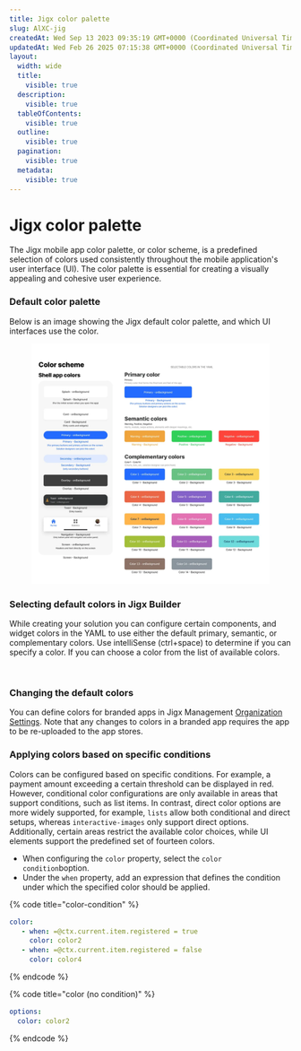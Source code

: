 ```yaml
---
title: Jigx color palette
slug: AlXC-jig
createdAt: Wed Sep 13 2023 09:35:19 GMT+0000 (Coordinated Universal Time)
updatedAt: Wed Feb 26 2025 07:15:38 GMT+0000 (Coordinated Universal Time)
layout:
  width: wide
  title:
    visible: true
  description:
    visible: true
  tableOfContents:
    visible: true
  outline:
    visible: true
  pagination:
    visible: true
  metadata:
    visible: true
---
```


# Jigx color palette

The Jigx mobile app color palette, or color scheme, is a predefined selection of colors used consistently throughout the mobile application's user interface (UI). The color palette is essential for creating a visually appealing and cohesive user experience.

### Default color palette

Below is an image showing the Jigx default color palette, and which UI interfaces use the color.

<figure><img src="../.gitbook/assets/jigx-colorPalette.png" alt=""><figcaption></figcaption></figure>

### Selecting default colors in Jigx Builder

While creating your solution you can configure certain components, and widget colors in the YAML to use either the default primary, semantic, or complementary colors. Use intelliSense (ctrl+space) to determine if you can specify a color. If you can choose a color from the list of available colors.

<figure><img src="../.gitbook/assets/YamlColorFinal.gif" alt=""><figcaption></figcaption></figure>

### Changing the default colors

You can define colors for branded apps in Jigx Management [Organization Settings](../administration/organization-settings/organization-settings.md). Note that any changes to colors in a branded app requires the app to be re-uploaded to the app stores.

### Applying colors based on specific conditions

Colors can be configured based on specific conditions. For example, a payment amount exceeding a certain threshold can be displayed in red. However, conditional color configurations are only available in areas that support conditions, such as list items. In contrast, direct color options are more widely supported, for example, `lists` allow both conditional and direct setups, whereas `interactive-images` only support direct options. Additionally, certain areas restrict the available color choices, while UI elements support the predefined set of fourteen colors.

* When configuring the `color` property, select the `color condition`boption.
* Under the `when` property, add an expression that defines the condition under which the specified color should be applied.&#x20;

{% code title="color-condition" %}
```yaml
color:
   - when: =@ctx.current.item.registered = true 
     color: color2
   - when: =@ctx.current.item.registered = false
     color: color4          
```
{% endcode %}

{% code title="color (no condition)" %}
```yaml
options:
  color: color2
```
{% endcode %}
